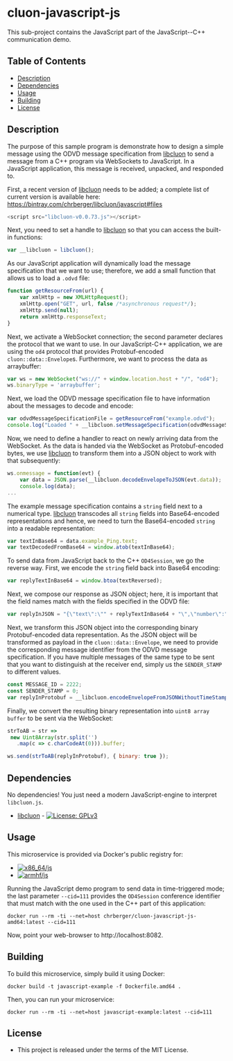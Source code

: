 # cluon-javascript-js
This sub-project contains the JavaScript part of the JavaScript--C++ communication demo.

## Table of Contents
* [Description](#description)
* [Dependencies](#dependencies)
* [Usage](#usage)
* [Building](#building)
* [License](#license)

## Description
The purpose of this sample program is demonstrate how to design a simple message
using the ODVD message specification from [libcluon](https://github.com/chrberger/libcluon)
to send a message from a C++ program via WebSockets to JavaScript. In a JavaScript
application, this message is received, unpacked, and responded to.

First, a recent version of [libcluon](https://github.com/chrberger/libcluon) needs
to be added; a complete list of current version is available here: https://bintray.com/chrberger/libcluon/javascript#files

```javascript
<script src="libcluon-v0.0.73.js"></script>
```

Next, you need to set a handle to [libcluon](https://github.com/chrberger/libcluon)
so that you can access the built-in functions:

```javascript
var __libcluon = libcluon();
```

As our JavaScript application will dynamically load the message specification that
we want to use; therefore, we add a small function that allows us to load a
`.odvd` file:

```javascript
function getResourceFrom(url) {
    var xmlHttp = new XMLHttpRequest();
    xmlHttp.open("GET", url, false /*asynchronous request*/);
    xmlHttp.send(null);
    return xmlHttp.responseText;
}
```

Next, we activate a WebSocket connection; the second parameter declares the protocol
that we want to use. In our JavaScript-C++ application, we are using the `od4`
protocol that provides Protobuf-encoded `cluon::data::Envelope`s. Furthermore,
we want to process the data as arraybuffer:

```javascript
var ws = new WebSocket("ws://" + window.location.host + "/", "od4");
ws.binaryType = 'arraybuffer';
```

Next, we load the ODVD message specification file to have information about the
messages to decode and encode:

```javascript
var odvdMessageSpecificationFile = getResourceFrom("example.odvd");
console.log("Loaded " + __libcluon.setMessageSpecification(odvdMessageSpecificationFile) + " messages from specification.");
```

Now, we need to define a handler to react on newly arriving data from the WebSocket.
As the data is handed via the WebSocket as Protobuf-encoded bytes, we use
[libcluon](https://github.com/chrberger/libcluon) to transform them into a JSON
object to work with that subsequently:

```javascript
ws.onmessage = function(evt) {
    var data = JSON.parse(__libcluon.decodeEnvelopeToJSON(evt.data));
    console.log(data);
...
```

The example message specification contains a `string` field next to a numerical
type. [libcluon](https://github.com/chrberger/libcluon) transcodes all `string`
fields into Base64-encoded representations and hence, we need to turn the
Base64-encoded `string` into a readable representation:

```javascript
var textInBase64 = data.example_Ping.text;
var textDecodedFromBase64 = window.atob(textInBase64);
```

To send data from JavaScript back to the C++ `OD4Session`, we go the reverse way.
First, we encode the `string` field back into Base64 encoding:
```javascript
var replyTextInBase64 = window.btoa(textReversed);
```

Next, we compose our response as JSON object; here, it is important that the field
names match with the fields specified in the ODVD file:
```javascript
var replyInJSON = "{\"text\":\"" + replyTextInBase64 + "\",\"number\":" + number  + "}";
```

Next, we transform this JSON object into the corresponding binary Protobuf-encoded
data representation. As the JSON object will be transformed as payload in the
`cluon::data::Envelope`, we need to provide the corresponding message identifier
from the ODVD message specification. If you have multiple messages of the same
type to be sent that you want to distinguish at the receiver end, simply us the
`SENDER_STAMP` to different values.
```javascript
const MESSAGE_ID = 2222;
const SENDER_STAMP = 0;
var replyInProtobuf = __libcluon.encodeEnvelopeFromJSONWithoutTimeStamps(replyInJSON, MESSAGE_ID, SENDER_STAMP);
```

Finally, we convert the resulting binary representation into `uint8 array buffer`
to be sent via the WebSocket:
```javascript
strToAB = str =>
 new Uint8Array(str.split('')
   .map(c => c.charCodeAt(0))).buffer;

ws.send(strToAB(replyInProtobuf), { binary: true });
```

## Dependencies
No dependencies! You just need a modern JavaScript-engine to interpret `libcluon.js`.

* [libcluon](https://github.com/chrberger/libcluon) - [![License: GPLv3](https://img.shields.io/badge/license-GPL--3-blue.svg
)](https://www.gnu.org/licenses/gpl-3.0.txt)

## Usage
This microservice is provided via Docker's public registry for:
* [![x86_64/js](https://img.shields.io/badge/cpp-x86_64-blue.svg)](https://hub.docker.com/r/chrberger/cluon-javascript-js-amd64/tags/)
* [![armhf/js](https://img.shields.io/badge/cpp-armhf-blue.svg)](https://hub.docker.com/r/chrberger/cluon-javascript-js-armhf/tags/)

Running the JavaScript demo program to send data in time-triggered mode; the last
parameter `--cid=111` provides the `OD4Session` conference identifier that must
match with the one used in the C++ part of this application:

```
docker run --rm -ti --net=host chrberger/cluon-javascript-js-amd64:latest --cid=111
```

Now, point your web-browser to http://localhost:8082.

## Building
To build this microservice, simply build it using Docker:

```
docker build -t javascript-example -f Dockerfile.amd64 .
```

Then, you can run your microservice:

```
docker run --rm -ti --net=host javascript-example:latest --cid=111
```

## License

* This project is released under the terms of the MIT License.
